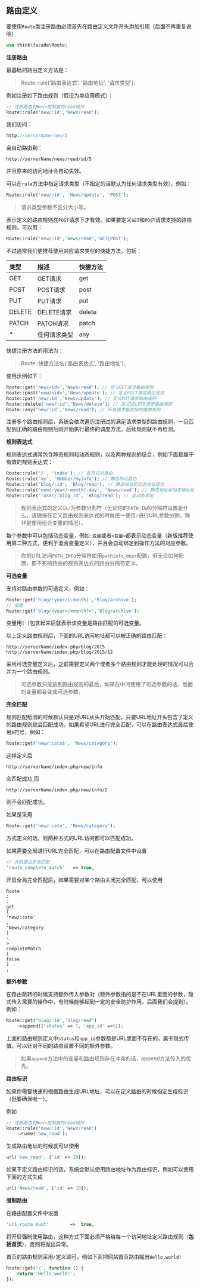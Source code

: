 ## 路由定义

要使用`Route`类注册路由必须首先在路由定义文件开头添加引用（后面不再重复说明）

```php
use think\facade\Route;
```

**注册路由**

最基础的路由定义方法是：

> Route::rule\('路由表达式', '路由地址', '请求类型'\);

例如注册如下路由规则（假设为单应用模式）：

```php
// 注册路由到News控制器的read操作
Route::rule('new/:id','News/read');
```

我们访问：

```php
http://serverName/new/5
```

会自动路由到：

```
http://serverName/news/read/id/5
```

并且原来的访问地址会自动失效。

可以在`rule`方法中指定请求类型（不指定的话默认为任何请求类型有效），例如：

```php
Route::rule('new/:id', 'News/update', 'POST');
```

> 请求类型参数不区分大小写。

表示定义的路由规则在`POST`请求下才有效。如果要定义`GET`和`POST`请求支持的路由规则，可以用：

```php
Route::rule('new/:id','News/read','GET|POST');
```

不过通常我们更推荐使用对应请求类型的快捷方法，包括：

| 类型 | 描述 | 快捷方法 |
| :--- | :--- | :--- |
| GET | GET请求 | get |
| POST | POST请求 | post |
| PUT | PUT请求 | put |
| DELETE | DELETE请求 | delete |
| PATCH | PATCH请求 | patch |
| \* | 任何请求类型 | any |

快捷注册方法的用法为：

> Route::快捷方法名\('路由表达式', '路由地址'\);

使用示例如下：

```php
Route::get('new/<id>','News/read'); // 定义GET请求路由规则
Route::post('new/<id>','News/update'); // 定义POST请求路由规则
Route::put('new/:id','News/update'); // 定义PUT请求路由规则
Route::delete('new/:id','News/delete'); // 定义DELETE请求路由规则
Route::any('new/:id','News/read'); // 所有请求都支持的路由规则
```

注册多个路由规则后，系统会依次遍历注册过的满足请求类型的路由规则，一旦匹配到正确的路由规则后则开始执行最终的调度方法，后续规则就不再检测。

**规则表达式**

规则表达式通常包含静态规则和动态规则，以及两种规则的结合，例如下面都属于有效的规则表达式：

```php
Route::rule('/', 'index'); // 首页访问路由
Route::rule('my', 'Member/myinfo'); // 静态地址路由
Route::rule('blog/:id', 'Blog/read'); // 静态地址和动态地址结合
Route::rule('new/:year/:month/:day', 'News/read'); // 静态地址和动态地址结合
Route::rule(':user/:blog_id', 'Blog/read'); // 全动态地址
```

> 规则表达式的定义以`/`为参数分割符（无论你的`PATH_INFO`分隔符设置是什么，请确保在定义路由规则表达式的时候统一使用`/`进行URL参数分割，除非是使用组合变量的情况）。

每个参数中可以包括动态变量，例如`:变量`或者`<变量>`都表示动态变量（新版推荐使用第二种方式，更利于混合变量定义），并且会自动绑定到操作方法的对应参数。

> 你的URL访问`PATH_INFO`分隔符使用`pathinfo_depr`配置，但无论如何配置，都不影响路由的规则表达式的路由分隔符定义。

**可选变量**

支持对路由参数的可选定义，例如：

```php
Route::get('blog/:year/[:month]','Blog/archive');
// 或者
Route::get('blog/<year>/<month?>','Blog/archive');
```

变量用`[ ]`包含起来后就表示该变量是路由匹配的可选变量。

以上定义路由规则后，下面的URL访问地址都可以被正确的路由匹配：

```
http://serverName/index.php/blog/2015
http://serverName/index.php/blog/2015/12
```

采用可选变量定义后，之前需要定义两个或者多个路由规则才能处理的情况可以合并为一个路由规则。

> 可选参数只能放到路由规则的最后，如果在中间使用了可选参数的话，后面的变量都会变成可选参数。

**完全匹配**

规则匹配检测的时候默认只是对URL从头开始匹配，只要URL地址开头包含了定义的路由规则就会匹配成功，如果希望URL进行完全匹配，可以在路由表达式最后使用`$`符号，例如：

```php
Route::get('new/:cate$', 'News/category');
```

这样定义后

```
http://serverName/index.php/new/info
```

会匹配成功,而

```
http://serverName/index.php/new/info/2
```

则不会匹配成功。

如果是采用

```php
Route::get('new/:cate', 'News/category');
```

方式定义的话，则两种方式的URL访问都可以匹配成功。

如果需要全局进行URL完全匹配，可以在路由配置文件中设置

```php
// 开启路由完全匹配
'route_complete_match'   => true,
```

开启全局完全匹配后，如果需要对某个路由关闭完全匹配，可以使用

```
Route
:
:
get
(
'new/:cate'
,
'News/category'
)
-
>
completeMatch
(
false
)
;
```

**额外参数**

在路由跳转的时候支持额外传入参数对（额外参数指的是不在URL里面的参数，隐式传入需要的操作中，有时候能够起到一定的安全防护作用，后面我们会提到）。例如：

```php
Route::get('blog/:id','blog/read')
    ->append(['status' => 1, 'app_id' =>5]);
```

上面的路由规则定义中`status`和`app_id`参数都是URL里面不存在的，属于隐式传值。可以针对不同的路由设置不同的额外参数。

> 如果`append`方法中的变量和路由规则存在冲突的话，append方法传入的优先。

**路由标识**

如果你需要快速的根据路由生成URL地址，可以在定义路由的时候指定生成标识（但要确保唯一）。

例如

```php
// 注册路由到News控制器的read操作
Route::rule('new/:id','News/read')
    ->name('new_read');
```

生成路由地址的时候就可以使用

```php
url('new_read', ['id' => 10]);
```

如果不定义路由标识的话，系统会默认使用路由地址作为路由标识，例如可以使用下面的方式生成

```php
url('News/read', ['id' => 10]);
```

**强制路由**

在路由配置文件中设置

```php
'url_route_must'        =>  true,
```

将开启强制使用路由，这种方式下面必须严格给每一个访问地址定义路由规则（**包括首页**），否则将抛出异常。

首页的路由规则采用`/`定义即可，例如下面把网站首页路由输出`Hello,world!`

```php
Route::get('/', function () {
    return 'Hello,world!';
});
```



